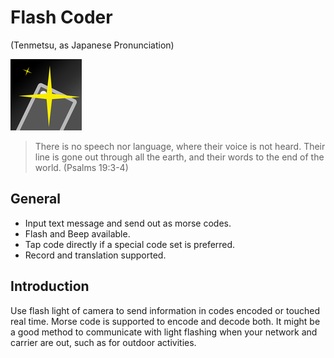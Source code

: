 # Flash Coder

(Tenmetsu, as Japanese Pronunciation)

![App Icon](./iOS/tenmetsu/Icon@2x.png)

> There is no speech nor language, where their voice is not heard. Their line is gone out through all the earth, and their words to the end of the world. (Psalms 19:3-4)
 
## General

* Input text message and send out as morse codes.
* Flash and Beep available.
* Tap code directly if a special code set is preferred.
* Record and translation supported.

## Introduction

Use flash light of camera to send information in codes encoded or touched real time. Morse code is supported to encode and decode both. It might be a good method to communicate with light flashing when your network and carrier are out, such as for outdoor activities.